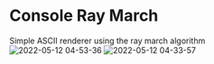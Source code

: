 # Console Ray March
Simple ASCII renderer using the ray march algorithm
![2022-05-12 04-53-36](https://user-images.githubusercontent.com/16216664/168046450-cb34bb56-475c-483f-a830-9dbed1fe5a74.gif)
![2022-05-12 04-33-57](https://user-images.githubusercontent.com/16216664/168046472-fb107b4f-cd8c-4006-96af-c2ffe97b5f9e.gif)


